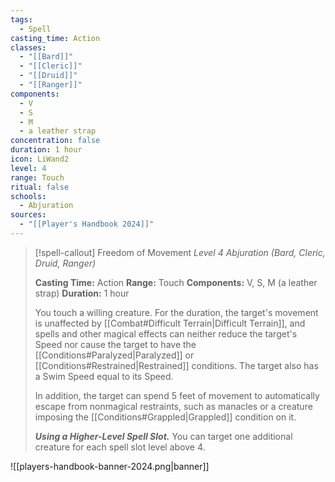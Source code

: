 ```yaml
---
tags:
  - Spell
casting_time: Action
classes:
  - "[[Bard]]"
  - "[[Cleric]]"
  - "[[Druid]]"
  - "[[Ranger]]"
components:
  - V
  - S
  - M
  - a leather strap
concentration: false
duration: 1 hour
icon: LiWand2
level: 4
range: Touch
ritual: false
schools:
  - Abjuration
sources: 
  - "[[Player's Handbook 2024]]"
---
```

>[!spell-callout] Freedom of Movement
>_Level 4 Abjuration (Bard, Cleric, Druid, Ranger)_
>
>**Casting Time:** Action
>**Range:** Touch
>**Components:** V, S, M (a leather strap)
>**Duration:** 1 hour
>
>You touch a willing creature. For the duration, the target's movement is unaffected by [[Combat#Difficult Terrain\|Difficult Terrain]], and spells and other magical effects can neither reduce the target's Speed nor cause the target to have the [[Conditions#Paralyzed\|Paralyzed]] or [[Conditions#Restrained\|Restrained]] conditions. The target also has a Swim Speed equal to its Speed.
>
>In addition, the target can spend 5 feet of movement to automatically escape from nonmagical restraints, such as manacles or a creature imposing the [[Conditions#Grappled\|Grappled]] condition on it.
>
>**_Using a Higher-Level Spell Slot._** You can target one additional creature for each spell slot level above 4.


![[players-handbook-banner-2024.png|banner]]